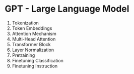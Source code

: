 # GPT - Large Language Model

1. Tokenization
2. Token Embeddings
3. Attention Mechanism 
4. Multi-Head Attention
5. Transformer Block
6. Layer Normalization
7. Pretraining 
8. Finetuning Classification
9. Finetuning Instruction
